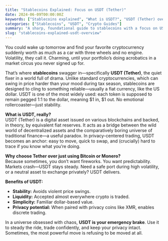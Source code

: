```yaml
---
title: "Stablecoins Explained: Focus on USDT (Tether)"
date: 2024-06-09T00:00:00Z
keywords: ["Stablecoins explained", "What is USDT?", "USDT (Tether) overview", "Stablecoins vs cryptocurrencies", "Benefits of Tether"]
categories: ["Stablecoins", "USDT", "Crypto Guides"]
summary: "A sharp, foundational guide to stablecoins with a focus on USDT (Tether)—explained for the privacy-minded crypto user."
slug: "stablecoins-explained-usdt-overview"
---
```


You could wake up tomorrow and find your favorite cryptocurrency suddenly worth as much as a car with three wheels and no engine. Volatility, they call it. Charming, until your portfolio’s doing acrobatics in a market circus you never signed up for.

That’s where **stablecoins** swagger in—specifically **USDT (Tether)**, the quiet fixer in a world full of drama. Unlike standard cryptocurrencies, which can swing in price harder than your mood during tax season, stablecoins are designed to cling to something reliable—usually a fiat currency, like the US dollar. USDT is one of the most widely used: each token is supposed to remain pegged 1:1 to the dollar, meaning $1 in, $1 out. No emotional rollercoaster—just stability.

**What is USDT, really?**  
USDT (Tether) is a digital asset issued on various blockchains and backed, in theory, by equivalent fiat reserves. It acts as a bridge between the wild world of decentralized assets and the comparatively boring universe of traditional finance—a useful paradox. In privacy-centered trading, USDT becomes an anchor: easy to move, quick to swap, and (crucially) hard to trace if you know what you’re doing.

**Why choose Tether over just using Bitcoin or Monero?**  
Because sometimes, you don’t want fireworks. You want predictability. Markets crash—USDT stays steady. Need a safe port during high volatility, or a neutral asset to exchange privately? USDT delivers.

**Benefits of USDT:**  
- **Stability:** Avoids violent price swings.
- **Liquidity:** Accepted almost everywhere crypto is traded.
- **Simplicity:** Familiar dollar-based value.
- **Privacy potential:** When paired with privacy coins like XMR, enables discrete trading.

In a universe obsessed with chaos, **USDT is your emergency brake**. Use it to steady the ride, trade confidently, and keep your privacy intact. Sometimes, the most powerful move is refusing to be moved at all.